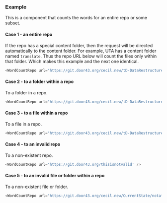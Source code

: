 
### Example

This is a component that counts the words for an entire repo or some subset.

#### Case 1 - an entire repo

If the repo has a special content folder, then the request will be directed automatically to the content folder. For example, UTA has a content folder named `translate`. Thus the repo URL below will count the files only within that folder. Which makes this example and the next one identical.

```js
<WordCountRepo url='https://git.door43.org/cecil.new/tD-DataRestructure' />
```

#### Case 2 - to a folder within a repo

To a folder in a repo.

```js
<WordCountRepo url='https://git.door43.org/cecil.new/tD-DataRestructure/FutureState' />
```

#### Case 3 - to a file within a repo

To a file in a repo.

```js
<WordCountRepo url='https://git.door43.org/cecil.new/tD-DataRestructure/CurrentState/cc_iso-3166.csv' />
```

#### Case 4 - to an invalid repo

To a non-existent repo.

```js
<WordCountRepo url='https://git.door43.org/thisisnotvalid' />
```

#### Case 5 - to an invalid file or folder within a repo

To a non-existent file or folder.

```js
<WordCountRepo url='https://git.door43.org/cecil.new/CurrentState/notafile' />
```
